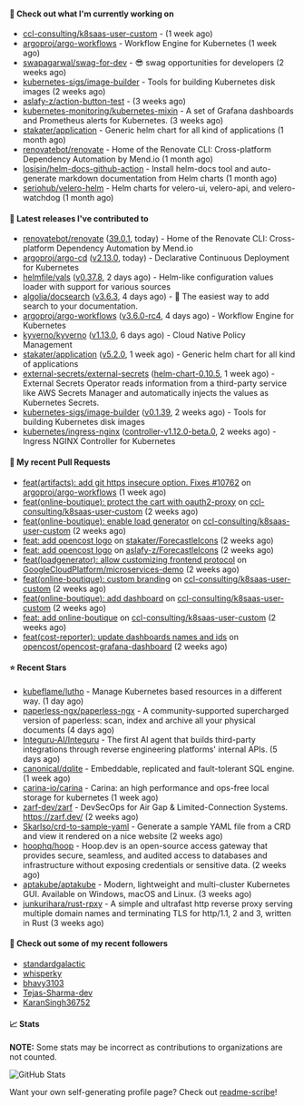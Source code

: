 #### 👷 Check out what I'm currently working on

- [ccl-consulting/k8saas-user-custom](https://github.com/ccl-consulting/k8saas-user-custom) -  (1 week ago)
- [argoproj/argo-workflows](https://github.com/argoproj/argo-workflows) - Workflow Engine for Kubernetes (1 week ago)
- [swapagarwal/swag-for-dev](https://github.com/swapagarwal/swag-for-dev) - 😎 swag opportunities for developers (2 weeks ago)
- [kubernetes-sigs/image-builder](https://github.com/kubernetes-sigs/image-builder) - Tools for building Kubernetes disk images (2 weeks ago)
- [aslafy-z/action-button-test](https://github.com/aslafy-z/action-button-test) -  (3 weeks ago)
- [kubernetes-monitoring/kubernetes-mixin](https://github.com/kubernetes-monitoring/kubernetes-mixin) -  A set of Grafana dashboards and Prometheus alerts for Kubernetes. (3 weeks ago)
- [stakater/application](https://github.com/stakater/application) - Generic helm chart for all kind of applications (1 month ago)
- [renovatebot/renovate](https://github.com/renovatebot/renovate) - Home of the Renovate CLI: Cross-platform Dependency Automation by Mend.io (1 month ago)
- [losisin/helm-docs-github-action](https://github.com/losisin/helm-docs-github-action) - Install helm-docs tool and auto-generate markdown documentation from Helm charts (1 month ago)
- [seriohub/velero-helm](https://github.com/seriohub/velero-helm) - Helm charts for velero-ui, velero-api, and velero-watchdog (1 month ago)

#### 🔭 Latest releases I've contributed to

- [renovatebot/renovate](https://github.com/renovatebot/renovate) ([39.0.1](https://github.com/renovatebot/renovate/releases/tag/39.0.1), today) - Home of the Renovate CLI: Cross-platform Dependency Automation by Mend.io
- [argoproj/argo-cd](https://github.com/argoproj/argo-cd) ([v2.13.0](https://github.com/argoproj/argo-cd/releases/tag/v2.13.0), today) - Declarative Continuous Deployment for Kubernetes
- [helmfile/vals](https://github.com/helmfile/vals) ([v0.37.8](https://github.com/helmfile/vals/releases/tag/v0.37.8), 2 days ago) - Helm-like configuration values loader with support for various sources
- [algolia/docsearch](https://github.com/algolia/docsearch) ([v3.6.3](https://github.com/algolia/docsearch/releases/tag/v3.6.3), 4 days ago) - :blue_book: The easiest way to add search to your documentation.
- [argoproj/argo-workflows](https://github.com/argoproj/argo-workflows) ([v3.6.0-rc4](https://github.com/argoproj/argo-workflows/releases/tag/v3.6.0-rc4), 4 days ago) - Workflow Engine for Kubernetes
- [kyverno/kyverno](https://github.com/kyverno/kyverno) ([v1.13.0](https://github.com/kyverno/kyverno/releases/tag/v1.13.0), 6 days ago) - Cloud Native Policy Management
- [stakater/application](https://github.com/stakater/application) ([v5.2.0](https://github.com/stakater/application/releases/tag/v5.2.0), 1 week ago) - Generic helm chart for all kind of applications
- [external-secrets/external-secrets](https://github.com/external-secrets/external-secrets) ([helm-chart-0.10.5](https://github.com/external-secrets/external-secrets/releases/tag/helm-chart-0.10.5), 1 week ago) - External Secrets Operator reads information from a third-party service like AWS Secrets Manager and automatically injects the values as Kubernetes Secrets.
- [kubernetes-sigs/image-builder](https://github.com/kubernetes-sigs/image-builder) ([v0.1.39](https://github.com/kubernetes-sigs/image-builder/releases/tag/v0.1.39), 2 weeks ago) - Tools for building Kubernetes disk images
- [kubernetes/ingress-nginx](https://github.com/kubernetes/ingress-nginx) ([controller-v1.12.0-beta.0](https://github.com/kubernetes/ingress-nginx/releases/tag/controller-v1.12.0-beta.0), 2 weeks ago) - Ingress NGINX Controller for Kubernetes

#### 🔨 My recent Pull Requests

- [feat(artifacts): add git https insecure option. Fixes #10762](https://github.com/argoproj/argo-workflows/pull/13797) on [argoproj/argo-workflows](https://github.com/argoproj/argo-workflows) (1 week ago)
- [feat(online-boutique): protect the cart with oauth2-proxy](https://github.com/ccl-consulting/k8saas-user-custom/pull/6) on [ccl-consulting/k8saas-user-custom](https://github.com/ccl-consulting/k8saas-user-custom) (2 weeks ago)
- [feat(online-boutique): enable load generator](https://github.com/ccl-consulting/k8saas-user-custom/pull/4) on [ccl-consulting/k8saas-user-custom](https://github.com/ccl-consulting/k8saas-user-custom) (2 weeks ago)
- [feat: add opencost logo](https://github.com/stakater/ForecastleIcons/pull/39) on [stakater/ForecastleIcons](https://github.com/stakater/ForecastleIcons) (2 weeks ago)
- [feat: add opencost logo](https://github.com/aslafy-z/ForecastleIcons/pull/1) on [aslafy-z/ForecastleIcons](https://github.com/aslafy-z/ForecastleIcons) (2 weeks ago)
- [feat(loadgenerator): allow customizing frontend protocol](https://github.com/GoogleCloudPlatform/microservices-demo/pull/2775) on [GoogleCloudPlatform/microservices-demo](https://github.com/GoogleCloudPlatform/microservices-demo) (2 weeks ago)
- [feat(online-boutique): custom branding](https://github.com/ccl-consulting/k8saas-user-custom/pull/3) on [ccl-consulting/k8saas-user-custom](https://github.com/ccl-consulting/k8saas-user-custom) (2 weeks ago)
- [feat(online-boutique): add dashboard](https://github.com/ccl-consulting/k8saas-user-custom/pull/2) on [ccl-consulting/k8saas-user-custom](https://github.com/ccl-consulting/k8saas-user-custom) (2 weeks ago)
- [feat: add online-boutique](https://github.com/ccl-consulting/k8saas-user-custom/pull/1) on [ccl-consulting/k8saas-user-custom](https://github.com/ccl-consulting/k8saas-user-custom) (2 weeks ago)
- [feat(cost-reporter): update dashboards names and ids](https://github.com/opencost/opencost-grafana-dashboard/pull/8) on [opencost/opencost-grafana-dashboard](https://github.com/opencost/opencost-grafana-dashboard) (2 weeks ago)

#### ⭐ Recent Stars

- [kubeflame/lutho](https://github.com/kubeflame/lutho) - Manage Kubernetes based resources in a different way. (1 day ago)
- [paperless-ngx/paperless-ngx](https://github.com/paperless-ngx/paperless-ngx) - A community-supported supercharged version of paperless: scan, index and archive all your physical documents (4 days ago)
- [Integuru-AI/Integuru](https://github.com/Integuru-AI/Integuru) - The first AI agent that builds third-party integrations through reverse engineering platforms&#39; internal APIs. (5 days ago)
- [canonical/dqlite](https://github.com/canonical/dqlite) - Embeddable, replicated and fault-tolerant SQL engine. (1 week ago)
- [carina-io/carina](https://github.com/carina-io/carina) - Carina: an high performance and ops-free local storage for kubernetes (1 week ago)
- [zarf-dev/zarf](https://github.com/zarf-dev/zarf) - DevSecOps for Air Gap &amp; Limited-Connection Systems. https://zarf.dev/ (2 weeks ago)
- [Skarlso/crd-to-sample-yaml](https://github.com/Skarlso/crd-to-sample-yaml) - Generate a sample YAML file from a CRD and view it rendered on a nice website (2 weeks ago)
- [hoophq/hoop](https://github.com/hoophq/hoop) - Hoop.dev is an open-source access gateway that provides secure, seamless, and audited access to databases and infrastructure without exposing credentials or sensitive data. (2 weeks ago)
- [aptakube/aptakube](https://github.com/aptakube/aptakube) - Modern, lightweight and multi-cluster Kubernetes GUI. Available on Windows, macOS and Linux. (3 weeks ago)
- [junkurihara/rust-rpxy](https://github.com/junkurihara/rust-rpxy) - A simple and ultrafast http reverse proxy serving multiple domain names and terminating TLS for http/1.1, 2 and 3, written in Rust (3 weeks ago)

#### 👯 Check out some of my recent followers

- [standardgalactic](https://github.com/standardgalactic)
- [whisperky](https://github.com/whisperky)
- [bhavy3103](https://github.com/bhavy3103)
- [Tejas-Sharma-dev](https://github.com/Tejas-Sharma-dev)
- [KaranSingh36752](https://github.com/KaranSingh36752)

#### 📈 Stats

**NOTE:** Some stats may be incorrect as contributions to organizations
are not counted.

![GitHub Stats](https://github-readme-stats.vercel.app/api?username=aslafy-z&count_private=false&theme=tokyonight&show_icons=true)

Want your own self-generating profile page? Check out [readme-scribe](https://github.com/muesli/readme-scribe)!
